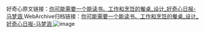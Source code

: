 好奇心原文链接：[你可能需要一个能读书、工作和烹饪的餐桌_设计_好奇心日报-马梦涵 ](https://www.qdaily.com/articles/12070.html)
WebArchive归档链接：[你可能需要一个能读书、工作和烹饪的餐桌_设计_好奇心日报-马梦涵 ](http://web.archive.org/web/20190623171905/https://www.qdaily.com/articles/12070.html)
![image](http://ww3.sinaimg.cn/large/007d5XDply1g3whz418bvj30u053l1kx)